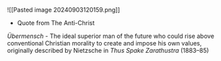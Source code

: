 ![[Pasted image 20240903120159.png]]
- Quote from The Anti-Christ


*Übermensch* - The ideal superior man of the future who could rise above conventional Christian morality to create and impose his own values, originally described by Nietzsche in _Thus Spake Zarathustra_ (1883–85)
